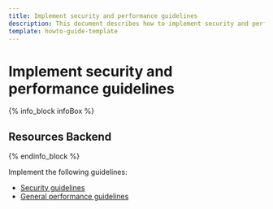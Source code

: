 ```yaml
---
title: Implement security and performance guidelines
description: This document describes how to implement security and performance guidelines.
template: howto-guide-template
---
```


# Implement security and performance guidelines

{% info_block infoBox %}

## Resources Backend

{% endinfo_block %}

Implement the following guidelines:
* [Security guidelines](/docs/scos/dev/guidelines/security-guidelines.html) 
* [General performance guidelines](/docs/scos/dev/guidelines/performance-guidelines/general-performance-guidelines.html)



